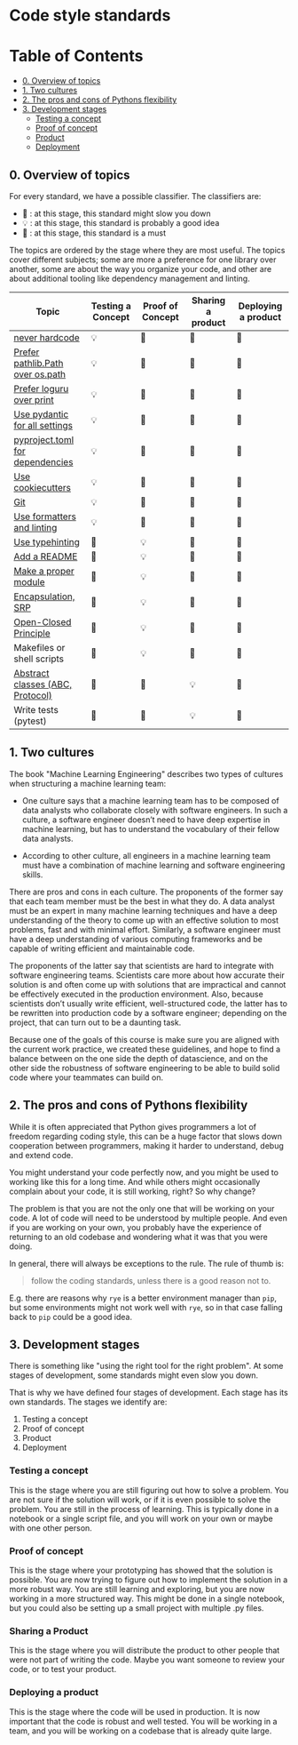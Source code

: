 # Code style standards

# Table of Contents

- [0. Overview of topics](#0.-Overview-of-topics)
- [1. Two cultures](#1.-Two-cultures)
- [2. The pros and cons of Pythons flexibility](#2.-The-pros-and-cons-of-Pythons-flexibility)
- [3. Development stages](#3.-Development-stages)
  - [Testing a concept](#Testing-a-concept)
  - [Proof of concept](#Proof-of-concept)
  - [Product](#Product)
  - [Deployment](#Deployment)

## 0. Overview of topics

For every standard, we have a possible classifier. The classifiers are:

- 🐌 : at this stage, this standard might slow you down
- 💡 : at this stage, this standard is probably a good idea
- 🏅 : at this stage, this standard is a must

The topics are ordered by the stage where they are most useful.
The topics cover different subjects; some are more a preference for one library over another, some are about the way you organize your code, and other are about additional tooling like dependency management and linting.

| Topic                                                                            | Testing a Concept | Proof of Concept | Sharing a product | Deploying a product |
| -------------------------------------------------------------------------------- | ----------------- | ---------------- | ------- | ---------- |
| [never hardcode](docs/never_hardcode.md)                                   | 💡                 | 🏅                | 🏅       | 🏅          |
| [Prefer pathlib.Path over os.path](docs/pathlib.md)                                   | 💡                 | 🏅                | 🏅       | 🏅          |
| [Prefer loguru over print](docs/loguru.md)                                            | 💡                 | 🏅                | 🏅       | 🏅          |
| [Use pydantic for all settings](docs/pydantic.md)                                     | 💡                 | 🏅                | 🏅       | 🏅          |
| [pyproject.toml for dependencies](docs/dependencies_management.md) | 💡                 | 🏅                | 🏅       | 🏅      |
| [Use cookiecutters](docs/cookiecutter.md)                                             | 💡                 | 🏅                | 🏅       | 🏅          |
| [Git](docs/git_basics.md)                                                   | 💡                 | 🏅                | 🏅       | 🏅          |
| [Use formatters and linting](docs/linting.md)                                         | 💡                 | 🏅                | 🏅       | 🏅          |
| [Use typehinting](docs/typehinting.md)                                                | 🐌                 | 💡                | 🏅       | 🏅          |
| [Add a README](docs/add_a_readme.md)                                     | 🐌                 | 💡                | 🏅       | 🏅          |
| [Make a proper module](docs/make_a_module.md)                                     | 🐌                 | 💡                | 🏅       | 🏅          |
| [Encapsulation, SRP](docs/encapsulation.md)                                                                    | 🐌                 | 💡                | 🏅       | 🏅          |
| [Open-Closed Principle](docs/open_closed.md)                                                            | 🐌                 | 💡                | 🏅       | 🏅          |
| Makefiles or shell scripts                                     | 🐌                 | 💡                | 🏅       | 🏅          |
| [Abstract classes (ABC, Protocol)](docs/typehinting.md)                               | 🐌                 | 🐌                | 💡       | 🏅          |
| Write tests (pytest)                                                             | 🐌                 | 🐌                | 💡       | 🏅          |

## 1. Two cultures

The book "Machine Learning Engineering" describes two types of cultures when structuring a machine learning team:

- One culture says that a machine learning team has to be composed of data analysts who collaborate closely with software engineers. In such a culture, a software engineer doesn’t need to have deep expertise in machine learning, but has to understand the vocabulary of their fellow data analysts.

- According to other culture, all engineers in a machine learning team must have a combination of machine learning and software engineering skills.

There are pros and cons in each culture. The proponents of the former say that each team member must be the best in what they do. A data analyst must be an expert in many machine learning techniques and have a deep understanding of the theory to come up with an effective solution to most problems, fast and with minimal effort. Similarly, a software engineer must have a deep understanding of various computing frameworks and be capable
of writing efficient and maintainable code.

The proponents of the latter say that scientists are hard to integrate with software engineering teams. Scientists care more about how accurate their solution is and often come up with solutions that are impractical and cannot be effectively executed in the production environment. Also, because scientists don’t usually write efficient, well-structured code, the
latter has to be rewritten into production code by a software engineer; depending on the project, that can turn out to be a daunting task.

Because one of the goals of this course is make sure you are aligned with the current work practice, we created these guidelines, and hope to find a balance between on the one side the depth of datascience, and on the other side the robustness of software engineering to be able to build solid code where your teammates can build on.

## 2. The pros and cons of Pythons flexibility

While it is often appreciated that Python gives programmers a lot of freedom regarding coding style, this can be a huge factor that slows down cooperation between programmers, making it harder to understand, debug and extend code.

You might understand your code perfectly now, and you might be used to working like this for a long time. And while others might occasionally complain about your code, it is still working, right? So why change?

The problem is that you are not the only one that will be working on your code. A lot of code will need to be understood by multiple people. And even if you are working on your own, you probably have the experience of returning to an old codebase and wondering what it was that you were doing.

In general, there will always be exceptions to the rule. The rule of thumb is:

> follow the coding standards, unless there is a good reason not to.

E.g. there are reasons why `rye` is a better environment manager than `pip`, but some environments might not work well with `rye`, so in that case falling back to `pip` could be a good idea.

## 3. Development stages

There is something like "using the right tool for the right problem". At some stages of development, some standards might even slow you down.

That is why we have defined four stages of development. Each stage has its own standards. The stages we identify are:

1. Testing a concept
1. Proof of concept
1. Product
1. Deployment

### Testing a concept

This is the stage where you are still figuring out how to solve a problem. You are not sure if the solution will work, or if it is even possible to solve the problem. You are still in the process of learning. This is typically done in a notebook or a single script file, and you will work on your own or maybe with one other person.

### Proof of concept

This is the stage where your prototyping has showed that the solution is possible. You are now trying to figure out how to implement the solution in a more robust way. You are still learning and exploring, but you are now working in a more structured way. This might be done in a single notebook, but you could also be setting up a small project with multiple .py files.

### Sharing a Product

This is the stage where you will distribute the product to other people that were not part of writing the code. Maybe you want someone to review your code, or to test your product.

### Deploying a product

This is the stage where the code will be used in production. It is now important that the code is robust and well tested. You will be working in a team, and you will be working on a codebase that is already quite large.
